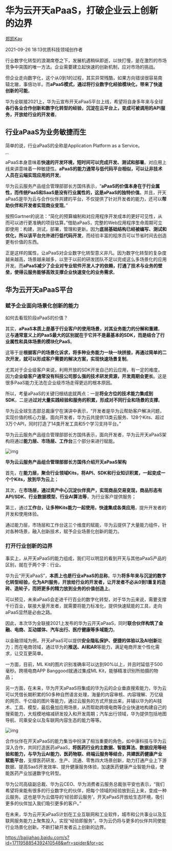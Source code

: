 # 华为云开天aPaaS，打破企业云上创新的边界

[郑凯Kay](https://author.baidu.com/home?from=bjh_article&app_id=1536766624522347)

2021-09-26 18:13优质科技领域创作者

行业数字化转型的浪潮席卷之下，发展机遇稍纵即逝，以快打慢，是在激烈的市场竞争中突围的唯一方法。企业需要建立起快速的创新机制，应对市场的挑战。

但企业走向数字化，这个从0到1的过程，其实异常残酷，如果方向错误很容易南辕北辙，事倍功半。而**aPaaS模式，通过将行业数字化经验模块化，带来了快速创新的可能**。

华为全联接2021上，华为云宣布开天aPaaS平台上线，希望将自身多年来与全球**各行各业合作创新和数字化转型的经验，沉淀在云平台上，变成可被调用的API服务，开放给行业的开发者**。

## **行业aPaaS为业务敏捷而生**

简单的说，行业aPaaS的全称是Application Platform as a Service。

<img src="https://pics3.baidu.com/feed/4ec2d5628535e5dde523947423888ae6cf1b62e0.jpeg@f_auto?token=13fa2cfc001ec4461f50c3b7b813fd2c" alt="img" style="zoom:25%;" />

aPaaS本身意味着**快速的开发环境，短时间可以完成开发、测试和部署**。对应用上线来讲意味着一种敏捷性。**aPaaS的能力通常与低代码平台相似，可以让非技术人员在云端实现应用的开发**。

华为云云服务产品组合管理部部长方国伟表示，“**aPaaS的价值本身在于行业属性，而传统PaaS和SaaS是没有行业属性的，这是aPaaS的独特价值**。并且，开天aPaaS是华为云与合作伙伴共建的平台，不仅提供了针对开发者的能力，还可以**帮助伙伴和开发者实现商业变现**。”

按照Gartner的说法：“简化的预算编制和对应用程序开发成本的更好可见性，从而可以进行更准确的项目估算。”借助aPaaS，完整的Web应用程序生命周期可立即使用：构建，测试，部署，管理和更新。因为**底层基础结构已经被编写、测试和优化，所以该平台允许进行低代码开发**，而经验丰富的程序员可以节省时间去创造更有价值的东西。

正是这样的属性，让aPaaS对企业数字化转型意义非凡。因为数字化转型的复杂度越来越高，场景越来越多，以至于以前的研发团队不足以完成这么多场景化的应用开发。而**aPaaS减少了企业对专业软件开发人才的依赖，打通了技术与业务的壁垒，使得云服务能够高效支撑企业快速变化的业务需求**。

## **华为云开天aPaaS平台**

### **赋予企业面向场景化创新的能力**

如何去看现阶段aPaaS的价值？

其实，**aPaaS本质上是基于行业客户的使用场景，对其业务能力的分解和重建**。这**与通常意义上的PaaS最大的区别就在于它并不是最基本的SDK，而是结合了行业属性和具体场景的模块化PaaS**。

这等于是**根据客户的场景化诉求，将多种业务能力一块一块拼接，再通过简单的二次开发，就可以形成客户需要的解决方案，实现快速场景复制**。

尤其对于企业级客户来说，利用开放的SDK开发自己的云应用，有一定的难度，因为**企业级客户通常没有科技公司那么强的技术研发资源，开发周期会更长**。这是很多PaaS能力无法在企业级市场走得更远的根本原因。

所以，考量aPaaS的关键归根结底就两点：一是**将全方位的技术能力集成到SDK**，二是通**过对大量实践经验和服务的积累，形成对不同行业和场景的支撑**。

华为云全球生态部总裁康宁在演讲中表示，“开发者是华为云帮助客户解决问题，实现价值的核心力量。面向开发者，华为云共提供13类云服务、128个Kits、超过3万个API，同时打造了14类开发工具和5个学习支持平台。”

华为云云服务产品组合管理部部长方国伟表示，面向开发者，华为云开天aPaaS架构将通过**能力层、市场层、工作台**三个部分来进行赋能。

![img](https://pics5.baidu.com/feed/902397dda144ad34bdccbc919eec21fd31ad8508.jpeg@f_auto?token=6ade506c3b6c1d9f54e7b2002b016122)



**华为云云服务产品组合管理部部长方国伟介绍开天aPaaS架构**

首先，在**能力层，聚合行业领域Kits，将API、SDK和行业知识积累，一起变成一个个Kits，放到华为云上**；

其次，在**市场层，通过资产中心沉淀伙伴资产，实现商品交易变现，商品形态有API/SDK、行业数据模型、行业AI算法等**，为行业客户提供服务；

第三，通过**工作台，让多种Kits能力一起使用，快速集成各类应用**，提升开发者的开发和使用体验。

通过能力层，市场层和工作台这三个维度的赋能，华为云提供了大量能力组件，针对各种场景，融入创新技术，赋予企业场景化创新的能力。

### **打开行业创新的边界**

事实上，从开天aPaaS的能力组成，我们可以明显的看到开天与其他aPaaS产品的区别，就在于两个字：行业。

华为云“开天aPaaS”，**本质上也是行业aPaaS的总称**。华为**将多年来与沉淀的数字化转型经验，化为API服务，开放给行业的开发者，让开发者不必从0到1重复的造砖、造轮子，而把更多的精力放到业务的价值创造上**。

可以预见，未来aPaaS会走进千行百业的数字化转型，对于华为云来说，需要支撑千行百业，联接大量开发者，就需要将能力标准化，提供快速赋能的工具，走向aPaaS显然是必由之路。

因此，本次华为全联接2021上发布的华为云开天aPaaS，同时**联合伙伴构筑了金融、电商、互动媒体、汽车出行、医疗健康等多域能力**。

以金融领域为例，开天aPaaS可以提供**安全隐私保护、便捷的体验以及AI创新**能力；而在电商领域，通过华为的**推送、AI和AR**等能力，满足电商开发个性化需求，让交互更简单。

一方面，目前，ML Kit的图片识别准确率可以达到90%以上，并且时延低于500毫秒。跨境电商APP Banggood就通过集成ML Kit，能够精准识别所拍摄的物品；

另一方面，在未来，华为开天aPaaS将集成的华为云的企业垂直搜索能力，华为云可以凭借长期积累的50多种自然语言处理，海量的内容审核、内容理解、万亿级的网页、千亿级的图片等能力，通过云服务的方式开放出来，并辅以华为的AI技术、工具、模型，最后叠加应用场景，从而帮助跨境电商等企业快速地构建自己的搜索能力，大规模地缩减研发投入和开发周期；汽车出行领域，华为提供包括地图导航、司乘安全以及车联网内容生态的能力等等。



![img](https://pics2.baidu.com/feed/2934349b033b5bb5a54d7e69649df830b700bc62.jpeg@f_auto?token=e38d0f596461acbc3d91b95129448246)



合作伙伴在开天aPaaS的能力集当中扮演了相当重要的角色，如中康科技与华为云深入合作，共同打造医药aPaaS，**将医药行业的主数据、智能算法、数据应用等经验和能力，与华为云AI能力、医药物联、终端云服务等结合，共建医药健康产业赋能平台**，支撑医药研发、生产、流通、零售四大场景创新，助力打通产业上下游数据、提高SaaS开发效率、提升健康服务体验，加速医药健康产业智能升级，使能医药产业加速数字化转型。

华为公司高级副总裁、华为云CEO、华为消费者云服务总裁张平安也表示，“我们希望将来能有很多的行业数字化的伙伴，把每个领域的经验放到云上来，变成一种云服务。这也是华为云倡导的‘经验即云服务’，开天aPaaS开放给生态环境，吸引更多的伙伴加入我们吸引更多的客户。”

在未来，华为云开天aPaaS计划在工业互联网和工业软件，城市和公共事业以及互联网服务能力上聚焦投入，实现“经验即服务”。华为云仍将与更多的伙伴共同使能行业场景化创新。不断打破开发者云上创新的边界。



https://baijiahao.baidu.com/s?id=1711958854392410548&wfr=spider&for=pc